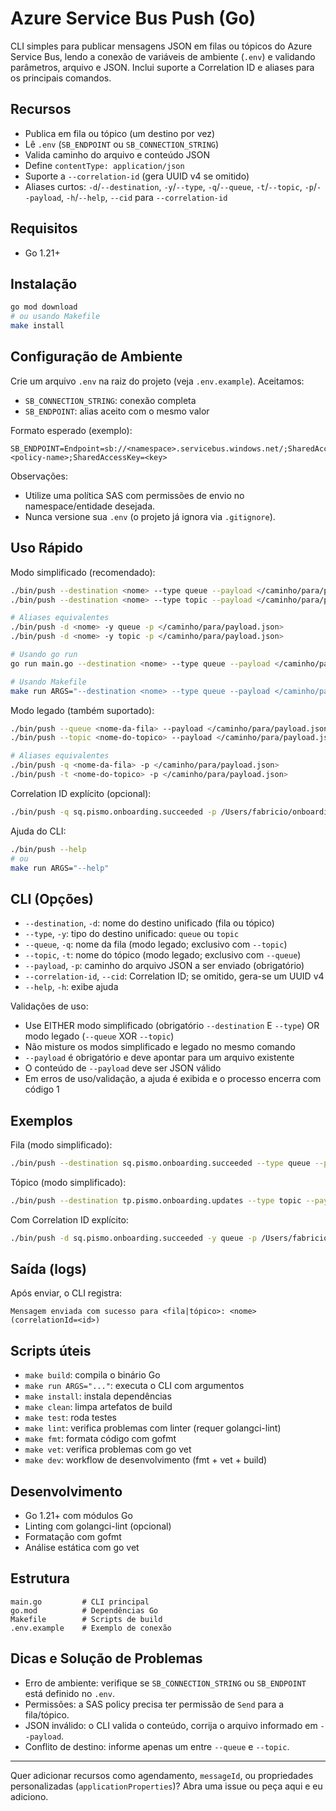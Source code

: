# Azure Service Bus Push (Go)

CLI simples para publicar mensagens JSON em filas ou tópicos do Azure Service Bus, lendo a conexão de variáveis de ambiente (`.env`) e validando parâmetros, arquivo e JSON. Inclui suporte a Correlation ID e aliases para os principais comandos.

## Recursos

- Publica em fila ou tópico (um destino por vez)
- Lê `.env` (`SB_ENDPOINT` ou `SB_CONNECTION_STRING`)
- Valida caminho do arquivo e conteúdo JSON
- Define `contentType: application/json`
- Suporte a `--correlation-id` (gera UUID v4 se omitido)
- Aliases curtos: `-d`/`--destination`, `-y`/`--type`, `-q`/`--queue`, `-t`/`--topic`, `-p`/`--payload`, `-h`/`--help`, `--cid` para `--correlation-id`

## Requisitos

- Go 1.21+

## Instalação

```bash
go mod download
# ou usando Makefile
make install
```

## Configuração de Ambiente

Crie um arquivo `.env` na raiz do projeto (veja `.env.example`). Aceitamos:

- `SB_CONNECTION_STRING`: conexão completa
- `SB_ENDPOINT`: alias aceito com o mesmo valor

Formato esperado (exemplo):

```env
SB_ENDPOINT=Endpoint=sb://<namespace>.servicebus.windows.net/;SharedAccessKeyName=<policy-name>;SharedAccessKey=<key>
```

Observações:

- Utilize uma política SAS com permissões de envio no namespace/entidade desejada.
- Nunca versione sua `.env` (o projeto já ignora via `.gitignore`).

## Uso Rápido

Modo simplificado (recomendado):

```bash
./bin/push --destination <nome> --type queue --payload </caminho/para/payload.json>
./bin/push --destination <nome> --type topic --payload </caminho/para/payload.json>

# Aliases equivalentes
./bin/push -d <nome> -y queue -p </caminho/para/payload.json>
./bin/push -d <nome> -y topic -p </caminho/para/payload.json>

# Usando go run
go run main.go --destination <nome> --type queue --payload </caminho/para/payload.json>

# Usando Makefile
make run ARGS="--destination <nome> --type queue --payload </caminho/para/payload.json>"
```

Modo legado (também suportado):

```bash
./bin/push --queue <nome-da-fila> --payload </caminho/para/payload.json>
./bin/push --topic <nome-do-topico> --payload </caminho/para/payload.json>

# Aliases equivalentes
./bin/push -q <nome-da-fila> -p </caminho/para/payload.json>
./bin/push -t <nome-do-topico> -p </caminho/para/payload.json>
```

Correlation ID explícito (opcional):

```bash
./bin/push -q sq.pismo.onboarding.succeeded -p /Users/fabricio/onboarding.json --correlation-id 123e4567-e89b-12d3-a456-426614174000
```

Ajuda do CLI:

```bash
./bin/push --help
# ou
make run ARGS="--help"
```

## CLI (Opções)

- `--destination`, `-d`: nome do destino unificado (fila ou tópico)
- `--type`, `-y`: tipo do destino unificado: `queue` ou `topic`
- `--queue`, `-q`: nome da fila (modo legado; exclusivo com `--topic`)
- `--topic`, `-t`: nome do tópico (modo legado; exclusivo com `--queue`)
- `--payload`, `-p`: caminho do arquivo JSON a ser enviado (obrigatório)
- `--correlation-id`, `--cid`: Correlation ID; se omitido, gera-se um UUID v4
- `--help`, `-h`: exibe ajuda

Validações de uso:

- Use EITHER modo simplificado (obrigatório `--destination` E `--type`) OR modo legado (`--queue` XOR `--topic`)
- Não misture os modos simplificado e legado no mesmo comando
- `--payload` é obrigatório e deve apontar para um arquivo existente
- O conteúdo de `--payload` deve ser JSON válido
- Em erros de uso/validação, a ajuda é exibida e o processo encerra com código 1

## Exemplos

Fila (modo simplificado):

```bash
./bin/push --destination sq.pismo.onboarding.succeeded --type queue --payload /Users/fabricio/onboarding.json
```

Tópico (modo simplificado):

```bash
./bin/push --destination tp.pismo.onboarding.updates --type topic --payload /Users/fabricio/onboarding.json
```

Com Correlation ID explícito:

```bash
./bin/push -d sq.pismo.onboarding.succeeded -y queue -p /Users/fabricio/onboarding.json --correlation-id 123e4567-e89b-12d3-a456-426614174000
```

## Saída (logs)

Após enviar, o CLI registra:

```
Mensagem enviada com sucesso para <fila|tópico>: <nome> (correlationId=<id>)
```

## Scripts úteis

- `make build`: compila o binário Go
- `make run ARGS="..."`: executa o CLI com argumentos
- `make install`: instala dependências
- `make clean`: limpa artefatos de build
- `make test`: roda testes
- `make lint`: verifica problemas com linter (requer golangci-lint)
- `make fmt`: formata código com gofmt
- `make vet`: verifica problemas com go vet
- `make dev`: workflow de desenvolvimento (fmt + vet + build)

## Desenvolvimento

- Go 1.21+ com módulos Go
- Linting com golangci-lint (opcional)
- Formatação com gofmt
- Análise estática com go vet

## Estrutura

```
main.go         # CLI principal
go.mod          # Dependências Go
Makefile        # Scripts de build
.env.example    # Exemplo de conexão
```

## Dicas e Solução de Problemas

- Erro de ambiente: verifique se `SB_CONNECTION_STRING` ou `SB_ENDPOINT` está definido no `.env`.
- Permissões: a SAS policy precisa ter permissão de `Send` para a fila/tópico.
- JSON inválido: o CLI valida o conteúdo, corrija o arquivo informado em `--payload`.
- Conflito de destino: informe apenas um entre `--queue` e `--topic`.

---

Quer adicionar recursos como agendamento, `messageId`, ou propriedades personalizadas (`applicationProperties`)? Abra uma issue ou peça aqui e eu adiciono.
